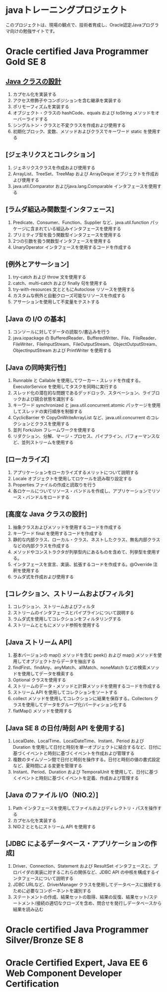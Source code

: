 # javaトレーニングプロジェクト
このプロジェクトは、現場の観点で、技術者育成し、Oracle認定Javaプログラマ向けの勉強サイトです。

# Oracle certified Java Programmer Gold SE 8
## [Java クラスの設計](ClassDesign)

1. カプセル化を実装する
1. アクセス修飾子やコンポジションを含む継承を実装する
1. ポリモーフィズムを実装する
1. オブジェクト・クラスの hashCode、equals および toString メソッドをオーバーライドする
1. シングルトン・クラスと不変クラスを作成および使用する
1. 初期化ブロック、変数、メソッドおよびクラスでキーワード static を使用する

## [ジェネリクスとコレクション]
	
1. ジェネリクスクラスを作成および使用する
1. ArrayList、TreeSet、TreeMap および ArrayDeque オブジェクトを作成および使用する
1. java.util.Comparator およびjava.lang.Comparable インタフェースを使用する

## [ラムダ組込み関数型インタフェース]

1. Predicate、Consumer、Function、Supplier など、java.util.function パッケージに含まれている組込みインタフェースを使用する
1. プリミティブ型を扱う関数型インタフェースを使用する
1. 2つの引数を扱う関数型インタフェースを使用する
1. UnaryOperator インタフェースを使用するコードを作成する

## [例外とアサーション]

1. try-catch および throw 文を使用する
1. catch、multi-catch および finally 句を使用する
1. try-with-resources 文とともにAutoclose リソースを使用する
1. カスタムな例外と自動クローズ可能なリソースを作成する
1. アサーションを使用して不変量をテストする

## [Java の I/O の基本]

1. コンソールに対してデータの読取り/書込みを行う
1. java.iopackage の BufferedReader、BufferedWriter、File、FileReader、FileWriter、FileInputStream、FileOutputStream、ObjectOutputStream、ObjectInputStream および PrintWriter を使用する

## [Java の同時実行性]

1. Runnable と Callable を使用してワーカー・スレッドを作成する。 ExecutorService を使用してタスクを同時に実行する
1. スレッド化の潜在的な問題であるデッドロック、スタベーション、ライブロックおよび競合状態を識別する
1. キーワード synchronized と java.util.concurrent.atomic パッケージを使用してスレッドの実行順序を制御する
1. CyclicBarrier や CopyOnWriteArrayList など、java.util.concurrent のコレクションとクラスを使用する
1. 並列 Fork/Join フレームワークを使用する
1. リダクション、分解、マージ・プロセス、パイプライン、パフォーマンスなど、並列ストリームを使用する

## [ローカライズ]

1. アプリケーションをローカライズするメリットについて説明する
1. Locale オブジェクトを使用してロケールを読み取り設定する
1. Properties ファイルの作成と読取りを行う
1. 各ロケールについてリソース・バンドルを作成し、アプリケーションでリソース・バンドルをロードする

## [高度な Java クラスの設計]

1. 抽象クラスおよびメソッドを使用するコードを作成する 
1. キーワード final を使用するコードを作成する
1. 静的な内部クラス、ローカル・クラス、ネストしたクラス、無名内部クラスなどの内部クラスを作成する
1. メソッドやコンストラクタが列挙型内にあるものを含めて、列挙型を使用する。
1. インタフェースを宣言、実装、拡張するコードを作成する。@Override 注釈を使用する
1. ラムダ式を作成および使用する

## [コレクション、ストリームおよびフィルタ]

1. コレクション、ストリームおよびフィルタ
1. ストリームのインタフェースとパイプラインについて説明する
1. ラムダ式を使用してコレクションをフィルタリングする
1. ストリームとともにメソッド参照を使用する

## [Java ストリーム API]

1. 基本バージョンの map() メソッドを含む peek() および map() メソッドを使用してオブジェクトからデータを抽出する
1. findFirst、findAny、anyMatch、allMatch、noneMatch などの検索メソッドを使用してデータを検索する
1. Optional クラスを使用する
1. ストリームのデータ・メソッドと計算メソッドを使用するコードを作成する
1. ストリーム API を使用してコレクションをソートする
1. collect メソッドを使用してコレクションに結果を保存する。Collectors クラスを使用してデータをグループ化/パーティション化する
1. flatMap() メソッドを使用する

## [Java SE 8 の日付/時刻 API を使用する]

1. LocalDate、LocalTime、LocalDateTime、Instant、Period および Duration を使用して日付と時刻を単一オブジェクトに結合するなど、日付に基づくイベントと時刻に基づくイベントを作成および管理する
1. 複数のタイムゾーン間で日付と時刻を操作する。日付と時刻の値の書式設定など、夏時間による変更を管理する
1. Instant、Period、Duration および TemporalUnit を使用して、日付に基づくイベントと時刻に基づくイベントを定義、作成および管理する

## [Java のファイル I/O（NIO.2）]

1. Path インタフェースを使用してファイルおよびディレクトリ・パスを操作する
1. カプセル化を実装する
1. NIO.2 とともにストリーム API を使用する

## [JDBC によるデータベース・アプリケーションの作成]

1. Driver、Connection、Statement および ResultSet インタフェースと、プロバイダの実装に対するこれらの関係など、JDBC API の中核を構成するインタフェースについて説明する
1. JDBC URLなど、DriverManager クラスを使用してデータベースに接続するために必要なコンポーネントを識別する
1. ステートメントの作成、結果セットの取得、結果の反復、結果セット/ステートメント/接続の適切なクローズを含め、問合せを発行しデータベースから結果を読み込む

# Oracle certified Java Programmer Silver/Bronze SE 8
# Oracle Certified Expert, Java EE 6 Web Component Developer Certification

